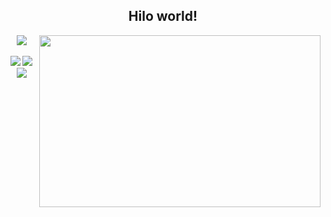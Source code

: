 <div align="center">
 
  ## Hilo world!

<img src="https://badge.mediaplus.ma/darkblue/ohalim">
 
<img align="right" src="https://github-readme-stats.vercel.app/api?username=3umi&show_icons=true&theme=tokyonight" style="height: 275px; width:450px;">
 
<br>
<br>
 
<img src="https://img.shields.io/badge/c-%2300599C.svg?style=for-the-badge&logo=c&logoColor=white">

<img src="https://img.shields.io/badge/node.js-6DA55F?style=for-the-badge&logo=node.js&logoColor=white">
 
<br> 

<img src="https://komarev.com/ghpvc/?username=3umi&&style=flat-square">

 
</div>
